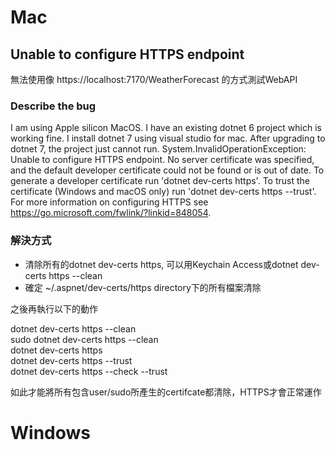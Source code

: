 # Mac
## Unable to configure HTTPS endpoint
無法使用像 https://localhost:7170/WeatherForecast 的方式測試WebAPI

### Describe the bug
I am using Apple silicon MacOS. I have an existing dotnet 6 project which is working fine.
I install dotnet 7 using visual studio for mac.
After upgrading to dotnet 7, the project just cannot run.
System.InvalidOperationException: Unable to configure HTTPS endpoint. No server certificate was specified, and the default developer certificate could not be found or is out of date. To generate a developer certificate run 'dotnet dev-certs https'. To trust the certificate (Windows and macOS only) run 'dotnet dev-certs https --trust'. For more information on configuring HTTPS see https://go.microsoft.com/fwlink/?linkid=848054. 

### 解決方式
- 清除所有的dotnet dev-certs https, 可以用Keychain Access或dotnet dev-certs https --clean
- 確定 ~/.aspnet/dev-certs/https directory下的所有檔案清除

之後再執行以下的動作  

dotnet dev-certs https --clean  
sudo dotnet dev-certs https --clean  
dotnet dev-certs https  
dotnet dev-certs https --trust  
dotnet dev-certs https --check --trust  

如此才能將所有包含user/sudo所產生的certifcate都清除，HTTPS才會正常運作


# Windows
